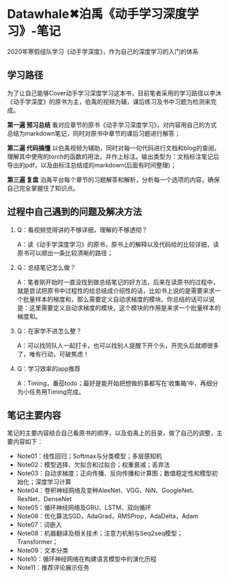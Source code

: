 # Datawhale✖泊禹《动手学习深度学习》-笔记

2020年寒假组队学习《动手学深度》，作为自己的深度学习的入门的体系

## 学习路径
为了让自己能够Cover动手学习深度学习这本书，目前笔者采用的学习路径以李沐《动手学深度》的原书为主，伯禹的视频为辅，课后练习及书中习题为检测来完成。

**第一遍  预习总结**
看对应章节的原书《动手学习深度学习》，对内容用自己的方式总结为markdown笔记，同时对原书中章节的课后习题进行解答；

**第二遍  代码搞懂**
以伯禹视频为辅助，同时对每一句代码进行文档和blog的查阅，理解其中使用的torch的函数的用法，并作上标注。输出类型为：文档标注笔记后导出的pdf，以及由标注总结成的markdown(后面有时间整理)；

**第三遍  复盘**
泊禹平台每个章节的习题解答和解析，分析每一个选项的内容，确保自己完全掌握住了知识点。

## 过程中自己遇到的问题及解决方法
1. Q：看视频觉得讲的不够详细，理解的不够透彻？

   A：读《动手学深度学习》的原书，原书上的解释以及代码给的比较详细，读原书可以顺出一条比较清晰的路径；

2. Q：总结笔记怎么做？

   A：笔者刚开始时一直没找到做总结笔记的好方法，后来在读原书的过程中，就是尝试把原书中过程性的给总结成介绍性的话，比如书上说的是需要来求一个批量样本的梯度和，那么需要定义自动求梯度的模块。你总结的话可以说是：这里需要定义自动求梯度的模块，这个模块的作用是来求一个批量样本的梯度和。

3. Q：在家学不进怎么整？

   A：可以找同队人一起打卡，也可以找别人提醒下开个头，开完头后就顺很多了，唯有行动，可破焦虑！
   
4. Q：学习效率的app推荐

    A：Timing，番茄todo；最好是能开始把想做的事都写在‘收集箱‘中，再细分为小任务用Timing完成。

## 笔记主要内容

笔记的主要内容结合自己看原书的顺序，以及伯禹上的目录，做了自己的调整，主要内容如下：

- Note01：线性回归；Softmax与分类模型；多层感知机
- Note02：模型选择、欠拟合和过拟合；权重衰减；丢弃法
- Note03：自动求梯度；正向传播、反向传播和计算图；数值稳定性和模型初始化；深度学习计算
- Note04：卷积神经网络及变种AlexNet、VGG、NiN、GoogleNet、ResNet、DenseNet
- Note05：循环神经网络及GRU、LSTM、双向循环
- Note06：优化算法SGD，AdaGrad，RMSProp，AdaDelta，Adam
- Note07：词嵌入
- Note08：机器翻译及相关技术；注意力机制与Seq2seq模型；Transformer；
- Note09：文本分类
- Note10：循环神经网络在构建语言模型中的演化历程
- Note11：推荐评论展示任务
